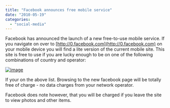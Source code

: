 ```yaml
---
title: "Facebook announces free mobile service"
date: "2010-05-19"
categories: 
  - "social-media"
---
```


Facebook has announced the launch of a new free-to-use mobile service. If you navigate on over to [http://0.facebook.com](http://0.facebook.com) on your mobile device you will find a lite version of the current mobile site. This site is free to use if you are lucky enough to be on one of the following combinations of country and operator:

[![image](http://lh6.ggpht.com/_40bmzDo_mBs/S_Qs9XFUnMI/AAAAAAAABNw/cvnV7qMsWwI/image_thumb%5B1%5D.png?imgmax=800 "image")](http://lh4.ggpht.com/_40bmzDo_mBs/S_Qs7OvPhRI/AAAAAAAABNo/bipUYoGZ8Ck/s1600-h/image%5B3%5D.png)

If your on the above list. Browsing to the new facebook page will be totally free of charge - no data charges from your network operator.

Facebook does note however, that you will be charged if you leave the site to view photos and other items.

